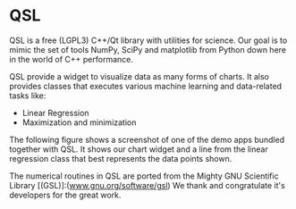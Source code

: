QSL
===

QSL is a free (LGPL3) C++/Qt library with utilities for science. Our
goal is to mimic the set of tools NumPy, SciPy and matplotlib from
Python down here in the world of C++ performance.

QSL provide a widget to visualize data as many forms of charts. It also
provides classes that executes various machine learning and data-related
tasks like:

   * Linear Regression
   * Maximization and minimization

The following figure shows a screenshot of one of the demo apps bundled
together with QSL. It shows our chart widget and a line from the linear
regression class that best represents the data points shown.

[](https://github.com/elvismt/QSL/blob/master/demos/linreg.png)

The numerical routines in QSL are ported from the Mighty GNU Scientific Library
[(GSL)]:(www.gnu.org/software/gsl)
We thank and congratulate it's developers for the great work.
